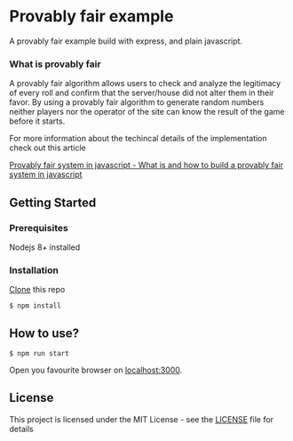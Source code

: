 # Provably fair example

A provably fair example build with express, and plain javascript.

### What is **provably fair**

A provably fair algorithm allows users to check and analyze the legitimacy of every roll and confirm that the server/house did not alter them in their favor. By using a provably fair algorithm to generate random numbers neither players nor the operator of the site can know the result of the game before it starts.

For more information about the techincal details of the implementation check out this article

[Provably fair system in javascript - What is and how to build a provably fair system in javascript](https://discord.gg/mSMgaPC)

## Getting Started

### Prerequisites

Nodejs 8+ installed

### Installation

[Clone](https://github.com/teamkareena/provablyfair.git) this repo

```
$ npm install
```

## How to use?

```
$ npm run start
```

Open you favourite browser on [localhost:3000](http://localhost:3000/).

## License

This project is licensed under the MIT License - see the [LICENSE](LICENSE.md) file for details
